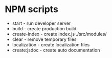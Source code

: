 # NPM scripts

* start - run developer server
* build - create production build
* create-index - create index.js ./src/modules/  
* clear - remove temporary files
* localization - create localization files
* create:jsdoc - create auto documentation